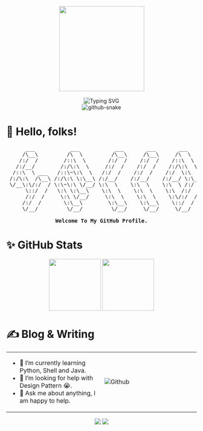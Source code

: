 <div align="center">
  <div>
    <img src="https://cdn.jsdelivr.net/gh/arcsurge/arcsurge/assets/developer.svg" height="225px" />
  </div>
  <br/>
  <!-- dynamic typing effect 动态打字效果 -->
  <div>
    <img src="https://readme-typing-svg.demolab.com?font=Fira+Code&weight=500&vCenter=true&size=26&pause=1000&random=false&width=435&lines=console.log(%22Hello%2C+World!%22)" alt="Typing SVG" />
  </div>
  <!-- Snake Code Contribution Map 贪吃蛇代码贡献图 -->
  <picture>
    <source media="(prefers-color-scheme: dark)" srcset="https://cdn.jsdelivr.net/gh/arcsurge/arcsurge@output/github-contribution-grid-snake-dark.svg" />
    <source media="(prefers-color-scheme: light)" srcset="https://cdn.jsdelivr.net/gh/arcsurge/arcsurge@output/github-contribution-grid-snake.svg" />
    <img alt="github-snake" src="https://cdn.jsdelivr.net/gh/arcsurge/arcsurge@output/github-contribution-grid-snake.svg" />
  </picture>
</div>

# 👋 Hello, folks!

<pre align="center">
      ___           ___           ___       ___       ___     
     /\__\         /\  \         /\__\     /\__\     /\  \    
    /:/  /        /::\  \       /:/  /    /:/  /    /::\  \   
   /:/__/        /:/\:\  \     /:/  /    /:/  /    /:/\:\  \  
  /::\  \ ___   /::\~\:\  \   /:/  /    /:/  /    /:/  \:\  \ 
 /:/\:\  /\__\ /:/\:\ \:\__\ /:/__/    /:/__/    /:/__/ \:\__\
 \/__\:\/:/  / \:\~\:\ \/__/ \:\  \    \:\  \    \:\  \ /:/  /
      \::/  /   \:\ \:\__\    \:\  \    \:\  \    \:\  /:/  / 
      /:/  /     \:\ \/__/     \:\  \    \:\  \    \:\/:/  /  
     /:/  /       \:\__\        \:\__\    \:\__\    \::/  /   
     \/__/         \/__/         \/__/     \/__/     \/__/    

<strong>Welcome To My GitHub Profile.</strong>
</pre>

# ✨ GitHub Stats

<div align="center">

  <!-- GitHub 数据统计 -->
  <img height="137px" src="https://github-readme-stats-sepia-one-88.vercel.app/api?username=ArcSurge&hide_title=true&show_icons=true&include_all_commits=true&theme=transparent&count_private=true&rank_icon=github" />
  <img height="137px" src="https://github-readme-stats-sepia-one-88.vercel.app/api/top-langs/?username=ArcSurge&hide_title=true&layout=compact&langs_count=6&theme=transparent" />

</div>

# ✍️ Blog & Writing

<table>
  <tr>
    <td>
      <ul>
        <li>🌱 I’m currently learning Python, Shell and Java.</li>
        <li>🤔 I’m looking for help with Design Pattern 😭.</li>
        <li>💬 Ask me about anything, I am happy to help.</li>
      </ul>
    </td>
    <td width="50%">
      <img alt="Github" src="https://cdn.jsdelivr.net/gh/arcsurge/arcsurge/assets/git-header.svg" />
    </td>
  </tr>
</table>

<div align="center">

  <!-- GitHub Activity Graph GitHub 活动图 -->
  <picture>
    <source media="(prefers-color-scheme: dark)" srcset="https://github-readme-activity-graph.vercel.app/graph?username=ArcSurge&theme=xcode&bg_color=FF000000&hide_border=true" />
    <source media="(prefers-color-scheme: light)" srcset="https://github-readme-activity-graph.vercel.app/graph?username=ArcSurge&theme=xcode&bg_color=FF000000&color=000000&hide_border=true" />
    <img src="https://github-readme-activity-graph.vercel.app/graph?username=ArcSurge&theme=xcode&bg_color=FF000000&hide_border=true" />
  </picture>

  <img src="https://i.imgur.com/rilHVxA.png"/>

</div>
<!--
**ArcSurge/ArcSurge** is a ✨ _special_ ✨ repository because its `README.md` (this file) appears on your GitHub profile.

Here are some ideas to get you started:

- 🔭 I’m currently working on ...
- 🌱 I’m currently learning ...
- 👯 I’m looking to collaborate on ...
- 🤔 I’m looking for help with ...
- 💬 Ask me about ...
- 📫 How to reach me: ...
- 😄 Pronouns: ...
- ⚡ Fun fact: ...
-->
